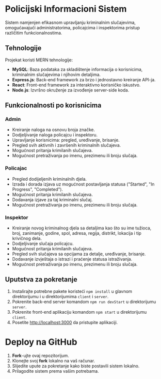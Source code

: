# Policijski Informacioni Sistem

Sistem namjenjen efikasnom upravljanju kriminalnim slučajevima, omogućavajući administratorima, policajcima i inspektorima pristup različitim funkcionalnostima.

## Tehnologije

Projekat koristi MERN tehnologije:
- **MySQL**: Baza podataka za skladištenje informacija o korisnicima, kriminalnim slučajevima i njihovim detaljima.
- **Express.js**: Back-end framework za brzo i jednostavno kreiranje API-ja.
- **React**: Front-end framework za interaktivno korisničko iskustvo.
- **Node.js**: Izvršno okruženje za izvođenje server-side koda.

## Funkcionalnosti po korisnicima

### Admin
- Kreiranje naloga na osnovu broja značke.
- Dodjeljivanje naloga policajcu i inspektoru.
- Upravljanje korisnicima: pregled, uređivanje, brisanje.
- Pregled svih aktivnih i završenih kriminalnih slučajeva.
- Mogućnost pritanja krimilanih slučajeva.
- Mogućnost pretraživanja po imenu, prezimenu ili broju slučaja.

### Policajac
- Pregled dodijeljenih kriminalnih djela.
- Izrada i dorada izjava uz mogućnost postavljanja statusa ("Started", "In Progress", "Completed").
- Mogućnost pritanja krimilanih slučajeva.
- Dodavanja izjave za taj kriminalni slučaj.
- Mogućnost pretraživanja po imenu, prezimenu ili broju slučaja.

### Inspektor
- Kreiranje novog kriminalnog djela sa detaljima kao što su ime tužioca, broj, zanimanje, godine, spol, adresa, regija, distrikt, lokacija i tip krivičnog dela.
- Dodjeljivanje slučaja policajcu.
- Mogućnost pritanja krimilanih slučajeva.
- Pregled svih slučajeva sa opcijama za detalje, uređivanje, brisanje.
- Dodavanje izvještaja o istrazi i praćenje statusa istraživanja.
- Mogućnost pretraživanja po imenu, prezimenu ili broju slučaja.

## Uputstva za pokretanje

1. Instalirajte potrebne pakete koristeći `npm install` u glavnom direktorijumu i u direktorijumima `client` i `server`.
2. Pokrenite back-end server komandom `npm run devStart` u direktorijumu `server`.
3. Pokrenite front-end aplikaciju komandom `npm start` u direktorijumu `client`.
4. Posetite [http://localhost:3000](http://localhost:3000) da pristupite aplikaciji.

# Deploy na GitHub

1. **Fork**-ujte ovaj repozitorijum.
2. Klonejte svoj **fork** lokalno na vaš računar.
3. Slijedite upute za pokretanje kako biste postavili sistem lokalno.
4. Prilagodite sistem prema vašim potrebama.
